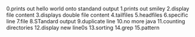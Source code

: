 0.prints out hello world onto standand output
1.prints out smiley
2.display file content
3.displays double file content
4.tailfiles
5.headfiles
6.specific line
7.file
8.STandard output
9.duplicate line
10.no more java
11.counting directories
12.display new line0s
13.sorting
14.grep
15.pattern
